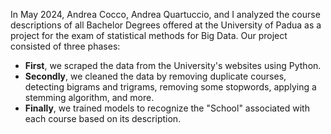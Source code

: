 In May 2024, Andrea Cocco, Andrea Quartuccio, and I analyzed the course descriptions of all Bachelor Degrees offered at the University of Padua as a project for the exam of statistical methods for Big Data. Our project consisted of three phases:

- **First**, we scraped the data from the University's websites using Python.
- **Secondly**, we cleaned the data by removing duplicate courses, detecting bigrams and trigrams, removing some stopwords, applying a stemming algorithm, and more.
- **Finally**, we trained models to recognize the "School" associated with each course based on its description.
